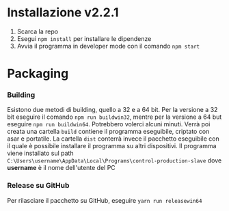 # Installazione v2.2.1

1) Scarca la repo
2) Esegui `npm install` per installare le dipendenze
3) Avvia il programma in developer mode con il comando `npm start`

# Packaging
### Building
Esistono due metodi di building, quello a 32 e a 64 bit. Per la versione a 32 bit eseguire il comando `npm run buildwin32`, mentre per la versione a 64 but eseguire `npm run buildwin64`. Potrebbero volerci alcuni minuti. Verrà poi creata una cartella `build` contiene il programma eseguibile, criptato con asar e portatile. La cartella `dist` conterrà invece il pacchetto eseguibile con il quale è possibile installare il programma su altri dispositivi. Il programma viene installato sul path `C:\Users\username\AppData\Local\Programs\control-production-slave` dove **username** è il nome dell'utente del PC

### Release su GitHub
Per rilasciare il pacchetto su GitHub, eseguire `yarn run releasewin64`